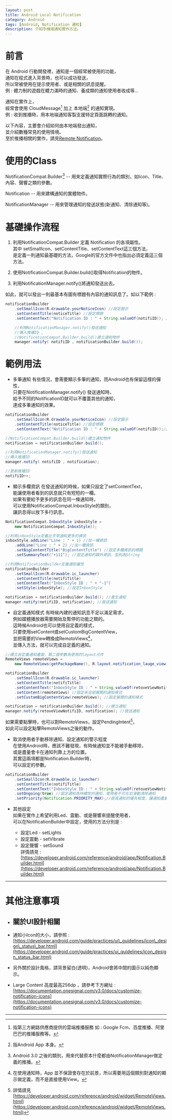 ```yaml
---
layout: post
title: Android Local Notification
category: Android
tags: [Android, Notification 通知]
description: 介紹手機端通知實作方法。
---
```


# 前言

在 Android 行動開發裡，通知是一個經常被使用的功能，  
通知在程式進入背景時，也可以成功發送，  
所以常被使用在提示使用者、或是相關的訊息提醒。  
例 : 體力制的遊戲在體力滿時的通知、養成類的通知使用者收成等…  

通知在實作上，  
經常會使用 CloudMessage[^1] 加上 本地端[^2] 的通知實現。  
例 : 收到推播時，用本地端通知客製支援特定頁面跳轉的通知。  

以下內容，主要會介紹如何由本地端發出通知，  
並介紹數種常見的使用情境。  
至於推播相關的實作，請見[Remote Notification](/android/2017/07/12/Android-Remote-Notification/)。  


# 使用的Class

NotificationCompat.Builder[^3] --  用來定義通知實際行為的類別，如Icon、Title、內容、聲響之類的參數。  

Notification -- 用來建構通知的實體物件。  

NotificationManager -- 用來管理通知的發送狀態\(新通知、清除通知等\)。  

# 基礎操作流程

1. 利用NotificationCompat.Builder 定義 Notification 的各項屬性。  
其中 setSmallIcon、setContentTitle、setContentText這三個方法，  
是定義一則通知最基礎的方法，Google的官方文件中也指出必須定義這三個方法。  

2. 使用NotificationCompat.Builder.build\(\)取得Notification的物件。  

3. 利用NotificationManager.notify\(\)將通知發送出去。  

如此，就可以發出一則最基本有圖有標題有內容的通知訊息了。如以下範例 :  

```java
notificationBuilder
	.setSmallIcon(R.drawable.yourNoticeIcon) //設定圖示
	.setContentTitle(noticeTitle) //設定標題
	.setContentText("Notification ID : " + String.valueOf(notifiID)); //設定內容

	//利用NotificationManager.notify()發送通知
	//傳入推播ID ,
	//NotificationCompat.Builder.build()建立通知物件
	manager.notify( notifiID , notificationBuilder.build());
```

# 範例用法

* 多筆通知
有些情況，會需要顯示多筆的通知，而Android也有保留這樣的彈性，  
只要在NotificationManager.notify\(\) 發送通知時，  
給予不同的NotificationID就可以不覆蓋其他的通知，  
達成多筆通知的效果。  

```java
notificationBuilder
	.setSmallIcon(R.drawable.yourNoticeIcon) //設定圖示
	.setContentTitle(noticeTitle) //設定標題
	.setContentText("Notification ID : " + String.valueOf(notifiID));//設定內容

//NotificationCompat.Builder.build()建立通知物件
notification = notificationBuilder.build();

//利用NotificationManager.notify()發送通知
//傳入推播ID
manager.notify( notifiID , notification);

//更新推播ID
notifiID++;
```

* 顯示多欄資訊
在發送通知的時候，如果只設定了setContentText，  
能讓使用者看到的訊息就只有短短的一欄。  
如果有要給予更多的訊息在同一條通知時，  
可以使用NotificationCompat.InboxStyle的類別，  
讓訊息得以放下多行訊息。  

```java
NotificationCompat.InboxStyle inboxStyle =
	new NotificationCompat.InboxStyle();

//利用inboxStyle定義比平常通知更多的資訊
inboxStyle.addLine("Line : " + 1) //加一欄資訊
	.addLine("Line : " + 2) //加一欄資訊
	.setBigContentTitle("BigContentTitle") //設定多欄資訊的標題
	.setSummaryText("+111"); //設定通知的額外資訊，型別為String

//利用NotificationBuilder定義通知屬性
notificationBuilder
	.setSmallIcon(R.drawable.ic_launcher)
	.setContentTitle(notifiTitle)
	.setContentText("InboxStyle ID : " + "-1")
	.setStyle(inboxStyle); //設定InboxStyle

notification = notificationBuilder.build(); //產生通知
manager.notify(notifiID, notification); //發送通知
```

* 自定義通知樣式
有時候內建的通知訊息不足以滿足需求，  
例如媒體播放器需要開始及暫停的功能之類的。  
這時候Android也可以使用自定義的樣式，  
只要使用setContent或setCustomBigContentView，  
並把需要的View轉換成RemotoViews[^4]，  
並傳入方法，就可以完成自定義的通知。  

```java
//建立自定義通知畫面，第二個參數為使用的layout元件
RemoteViews remoteViews = 
	new RemoteViews(getPackageName(), R.layout.notification_lauge_view);

notificationBuilder
	.setSmallIcon(R.drawable.ic_launcher)
	.setContentTitle(notifiTitle)
	.setContentText("InboxStyle ID : " + String.valueOf(retoveViewNotifiID))
	.setContent(remoteViews) //設定未全部展開的通知樣式
	.setCustomBigContentView(remoteViews); //設定展開的通知樣式

notification = notificationBuilder.build(); //建立通知
manager.notify(retoveViewNotifiID, notification); //發送通知
```

如果需要點擊時，也可以對RemotoViews，設定PendingIntent[^5]，  
如此可以設定點擊RemotoViews之後的動作。  

* 取消使用者手動移除通知、設定通知的警示程度  
在使用Android時，應該不難發現，有時候通知並不能被手動移除，  
或是盡量會卡在通知列靠上方的位置。  
其實這兩項都是Notification.Builder時，  
可以設定的參數。  

```java
notificationBuilder
	.setSmallIcon(R.drawable.ic_launcher)
	.setContentTitle(notifiTitle)
	.setContentText("InboxStyle ID : " + String.valueOf(retoveViewNotifiID))
	.setOngoing(true) //設定通知為持續性的通知，使用者不可左右滑動清除通知
	.setPriority(Notification.PRIORITY_MAX);//提高通知的優先程度，讓通知盡量靠上
```

* 其他設定  
如果在實作上希望利用Led、震動、或是聲響來提醒使用者，  
可以在NotificationBuilder中設定，使用的方法分別是 :  

	* 設定Led - setLights  
	* 設定震動 - setVibrate  
	* 設定聲響 - setSound  
詳情請見 : [https://developer.android.com/reference/android/app/Notification.Builder.html](https://developer.android.com/reference/android/app/Notification.Builder.html)

----------------------

# 其他注意事項

* ## 關於UI設計相關  
* 通知小Icon的大小，請參照 :  
[https://developer.android.com/guide/practices/ui\_guidelines/icon\_design\_status\_bar.html](https://developer.android.com/guide/practices/ui_guidelines/icon_design_status_bar.html)  

* 另外關於設計風格，請背景留白\(透明\)，Android會將中間的圖示以純色顯示。  

* Large Content 高度最高256dp ，請參考下方網址 :
[https://documentation.onesignal.com/v3.0/docs/customize-notification-icons](https://documentation.onesignal.com/v3.0/docs/customize-notification-icons)  

-----------------------

[^1]: 指第三方網路供應商提供的雲端推播服務 如 : Google Fcm、百度推播、阿里巴巴的推播服務等。

[^2]: 指Android App 本身。

[^3]: Android 3.0 之後的類別，用來代替原本什麼都由NotificationManager做定義的推播。

[^4]: 在使用通知時，App 並不保證會存在於前景，所以需要用這個類別對通知的顯示做定義，而不是直接使用View。

[^5]: 詳情請見 [https://developer.android.com/reference/android/widget/RemoteViews.html](https://developer.android.com/reference/android/widget/RemoteViews.html)